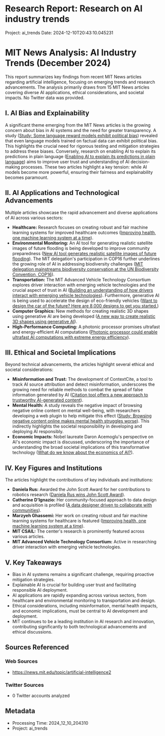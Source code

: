 # Research Report: Research on AI industry trends
Project: ai_trends
Date: 2024-12-10T20:43:10.045231

# MIT News Analysis: AI Industry Trends (December 2024)

This report summarizes key findings from recent MIT News articles regarding artificial intelligence, focusing on emerging trends and research advancements.  The analysis primarily draws from 15 MIT News articles covering diverse AI applications, ethical considerations, and societal impacts.  No Twitter data was provided.

## I.  AI Bias and Explainability

A significant theme emerging from the MIT News articles is the growing concern about bias in AI systems and the need for greater transparency.  A study ([Study: Some language reward models exhibit political bias](/2024/study-some-language-reward-models-exhibit-political-bias-1210)) revealed that even language models trained on factual data can exhibit political bias. This highlights the crucial need for rigorous testing and mitigation strategies to address these biases.  Conversely, research on enabling AI to explain its predictions in plain language ([Enabling AI to explain its predictions in plain language](/2024/enabling-ai-explain-predictions-plain-language-1209)) aims to improve user trust and understanding of AI decision-making processes. These two articles highlight a key tension: while AI models become more powerful, ensuring their fairness and explainability becomes paramount.

## II.  AI Applications and Technological Advancements

Multiple articles showcase the rapid advancement and diverse applications of AI across various sectors:

* **Healthcare:** Research focuses on creating robust and fair machine learning systems for improved healthcare outcomes ([Improving health, one machine learning system at a time](/2024/improving-health-one-machine-learning-system-time-1122)).
* **Environmental Monitoring:** An AI tool for generating realistic satellite images of future flooding is being developed to improve community preparedness ([New AI tool generates realistic satellite images of future flooding](/2024/new-ai-tool-generates-realistic-satellite-images-future-flooding-1125)).  The MIT delegation's participation in COP16 further underlines the growing role of AI in addressing biodiversity challenges ([MIT delegation mainstreams biodiversity conservation at the UN Biodiversity Convention, COP16](/2024/mit-delegation-mainstreams-biodiversity-conservation-un-biodiversity-convention-cop16-1204)).
* **Transportation:** The MIT Advanced Vehicle Technology Consortium explores driver interaction with emerging vehicle technologies and the crucial aspect of trust in AI ([Building an understanding of how drivers interact with emerging vehicle technologies](/2024/mit-advanced-vehicle-technology-consortium-1122)).  Furthermore, generative AI is being used to accelerate the design of eco-friendly vehicles ([Want to design the car of the future? Here are 8,000 designs to get you started.](/2024/design-future-car-with-8000-design-options-1205))
* **Computer Graphics:**  New methods for creating realistic 3D shapes using generative AI are being developed ([A new way to create realistic 3D shapes using generative AI](/2024/creating-realistic-3d-shapes-using-generative-ai-1204)).
* **High-Performance Computing:**  A photonic processor promises ultrafast and energy-efficient AI computations ([Photonic processor could enable ultrafast AI computations with extreme energy efficiency](/2024/photonic-processor-could-enable-ultrafast-ai-computations-1202)).


## III.  Ethical and Societal Implications

Beyond technical advancements, the articles highlight several ethical and societal considerations:

* **Misinformation and Trust:** The development of ContextCite, a tool to track AI source attribution and detect misinformation, underscores the growing need for reliable methods to combat the spread of false information generated by AI ([Citation tool offers a new approach to trustworthy AI-generated content](/2024/citation-tool-contextcite-new-approach-trustworthy-ai-generated-content-1209)).
* **Mental Health:** A study reveals the negative impact of browsing negative online content on mental well-being, with researchers developing a web plugin to help mitigate this effect ([Study: Browsing negative content online makes mental health struggles worse](/2024/study-browsing-negative-content-online-makes-mental-health-struggles-worse-1205)). This indirectly highlights the societal responsibility in developing and deploying AI responsibly.
* **Economic Impacts:** Nobel laureate Daron Acemoglu's perspective on AI's economic impact is discussed, underscoring the importance of understanding the broad societal implications of this transformative technology ([What do we know about the economics of AI?](/2024/what-do-we-know-about-economics-ai-1206)).


## IV.  Key Figures and Institutions

The articles highlight the contributions of key individuals and institutions:

* **Daniela Rus:** Awarded the John Scott Award for her contributions to robotics research ([Daniela Rus wins John Scott Award](/2024/daniela-rus-wins-john-scott-award-1209)).
* **Catherine D’Ignazio:**  Her community-focused approach to data design and acquisition is profiled ([A data designer driven to collaborate with communities](/2024/data-designer-catherine-dignazio-collaborates-with-communities-1201)).
* **Marzyeh Ghassemi:**  Her work on creating robust and fair machine learning systems for healthcare is featured ([Improving health, one machine learning system at a time](/2024/improving-health-one-machine-learning-system-time-1122)).
* **MIT CSAIL:**  The center's research is prominently featured across various articles.
* **MIT Advanced Vehicle Technology Consortium:** Active in researching driver interaction with emerging vehicle technologies.


## V. Key Takeaways

*  Bias in AI systems remains a significant challenge, requiring proactive mitigation strategies.
*  Explainable AI is crucial for building user trust and facilitating responsible AI deployment.
*  AI applications are rapidly expanding across various sectors, from healthcare and environmental monitoring to transportation and design.
*  Ethical considerations, including misinformation, mental health impacts, and economic implications, must be central to AI development and deployment.
* MIT continues to be a leading institution in AI research and innovation, contributing significantly to both technological advancements and ethical discussions.


## Sources Referenced

### Web Sources
- https://news.mit.edu/topic/artificial-intelligence2

### Twitter Sources
- 0 Twitter accounts analyzed

## Metadata
- Processing Time: 2024_12_10_204310
- Project: ai_trends
